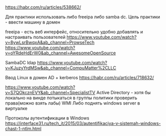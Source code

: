 https://habr.com/ru/articles/538662/

Для практики использовать либо freeipa либо samba dc. Цель практики - ввести машину в домен

freeipa - есть веб интерфейс, относительно удобно добавлять и настраивать пользователей
https://www.youtube.com/watch?v=8ywLsrBwqxA&ab_channel=ProwseTech
https://www.youtube.com/watch?v=oYRdeHdErW0&ab_channel=AwesomeOpenSource

SambaDC ldap
https://www.youtube.com/watch?v=KJuzyYrdMSw&ab_channel=CompuMatter%2CLLC

Ввод Linux в домен AD + kerberos
https://habr.com/ru/articles/718632/

https://www.youtube.com/watch?v=S7QOkcznEVY&ab_channel=SpecialistTV
Active Directory - хотя бы локально на винде потыкаться в группы политики проверить права(можно взять лабы) WMI
Либо поднять windows server в виртуалке

Протоколы аутентификации в Windows
https://interface31.ru/tech_it/2015/03/autentifikaciya-v-sistemah-windows-chast-1-ntlm.html